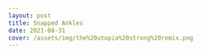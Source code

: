 ```yaml
---
layout: post
title: Snapped Ankles
date: 2021-08-31
cover: /assets/img/the%20utopia%20strong%20remix.png
---
```


